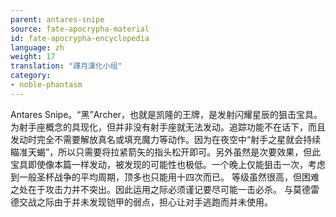 ```yaml
---
parent: antares-snipe
source: fate-apocrypha-material
id: fate-apocrypha-encyclopedia
language: zh
weight: 17
translation: "譯月漢化小组"
category:
- noble-phantasm
---
```


Antares Snipe。“黑”Archer，也就是凯隆的王牌，是发射闪耀星辰的狙击宝具。为射手座概念的具现化，但并非没有射手座就无法发动。追踪功能不在话下，而且发动时完全不需要解放真名或填充魔力等动作。因为在夜空中“射手之星就会持续瞄准天蝎”，所以只需要将拉紧箭矢的指头松开即可。另外虽然是次要效果，但此宝具即使像本篇一样发动，被发现的可能性也极低。一个晚上仅能狙击一次，考虑到一般圣杯战争的平均周期，顶多也只能用十四次而已。
等级虽然很高，但困难之处在于攻击力并不突出。因此运用之际必须谨记要尽可能一击必杀。
与莫德雷德交战之际由于并未发现铠甲的弱点，担心让对手逃跑而并未使用。
